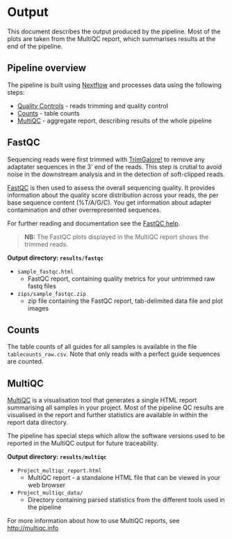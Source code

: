 # Output

This document describes the output produced by the pipeline. Most of the plots are taken from the MultiQC report, which summarises results at the end of the pipeline.

## Pipeline overview
The pipeline is built using [Nextflow](https://www.nextflow.io/)
and processes data using the following steps:

* [Quality Controls](#trimgalore) - reads trimming and quality control
* [Counts](#counts) - table counts
* [MultiQC](#multiqc) - aggregate report, describing results of the whole pipeline


## FastQC

Sequencing reads were first trimmed with [TrimGalore!](https://github.com/FelixKrueger/TrimGalore) to remove any adaptater sequences in the 3' end of the reads. This step is crutial to avoid noise in the downstream analysis and in the detection of soft-clipped reads.

[FastQC](http://www.bioinformatics.babraham.ac.uk/projects/fastqc/) is then used to assess the overall sequencing quality. It provides information about the quality score distribution across your reads, the per base sequence content (%T/A/G/C). You get information about adapter contamination and other overrepresented sequences.

For further reading and documentation see the [FastQC help](http://www.bioinformatics.babraham.ac.uk/projects/fastqc/Help/).

> **NB:** The FastQC plots displayed in the MultiQC report shows the trimmed reads.

**Output directory: `results/fastqc`**

* `sample_fastqc.html`
  * FastQC report, containing quality metrics for your untrimmed raw fastq files
* `zips/sample_fastqc.zip`
  * zip file containing the FastQC report, tab-delimited data file and plot images

## Counts

The table counts of all guides for all samples is available in the file `tablecounts_raw.csv`.
Note that only reads with a perfect guide sequences are counted.

## MultiQC

[MultiQC](http://multiqc.info) is a visualisation tool that generates a single HTML report summarising all samples in your project. Most of the pipeline QC results are visualised in the report and further statistics are available in within the report data directory.

The pipeline has special steps which allow the software versions used to be reported in the MultiQC output for future traceability.

**Output directory: `results/multiqc`**

* `Project_multiqc_report.html`
  * MultiQC report - a standalone HTML file that can be viewed in your web browser
* `Project_multiqc_data/`
  * Directory containing parsed statistics from the different tools used in the pipeline

For more information about how to use MultiQC reports, see http://multiqc.info
